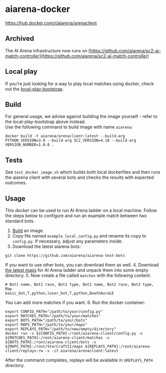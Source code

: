 # aiarena-docker
https://hub.docker.com/r/aiarena/arenaclient

## Archived

The AI Arena infrastructure now runs on [https://github.com/aiarena/sc2-ai-match-controller](https://github.com/aiarena/sc2-ai-match-controller)

## Local play

If you're just looking for a way to play local matches using docker, check out the [local-play-bootstrap](https://github.com/aiarena/local-play-bootstrap).

## Build

For general usage, we advise against building the image yourself - refer to the local-play-bootstrap above instead.  
Use the following command to build image with name `aiarena`:

```
docker build -t aiarena/arenaclient:latest --build-arg PYTHON_VERSION=3.9 --build-arg SC2_VERSION=4.10 --build-arg VERSION_NUMBER=1.0.0 .
```

## Tests

See ``test_docker_image.sh`` which builds both local dockerfiles and then runs the aiarena client with several bots and checks the results with expected outcomes.

## Usage

This docker can be used to run AI Arena ladder on a local machine.
Follow the steps below to configure and run an example match between two standard bots.

1. [Build](#Build) an image.
2. Copy file named `example_local_config.py` and rename its copy to `config.py`. If necessary, adjust
  any parameters inside.
3. Download the latest aiarena bots:

  ```
  git clone https://github.com/aiarena/aiarena-test-bots
  ```

  If you want to use other bots, you can download them as well.
4. Download [the latest maps](https://aiarena.net/wiki/maps/) for AI Arena ladder and unpack them
  into some empty directory.
5. Now create a file called `matches` with the following content:

  ```
  # Bot1 name, Bot1 race, Bot1 type, Bot2 name, Bot2 race, Bot2 type, Map
  basic_bot,T,python,loser_bot,T,python,DeathAuraLE
  ```

  You can add more matches if you want.
6. Run the docker container:

  ```
  export CONFIG_PATH="/path/to/your/config.py"
  export MATCHES_PATH="/path/to/your/matches"
  export BOTS_PATH="/path/to/your/bots"
  export MAPS_PATH="/path/to/your/maps"
  export REPLAYS_PATH="/path/to/new/empty/directory"
  docker run -v ${CONFIG_PATH}:/root/aiarena-client/config.py -v ${MATCHES_PATH}:/root/aiarena-client/matches -v ${BOTS_PATH}:/root/aiarena-client/bots -v ${MAPS_PATH}:/root/StarCraftII/maps ${REPLAYS_PATH}:/root/aiarena-client/replays:rw -v -it aiarena/arenaclient:latest
  ```

  After the command completes, replays will be available in `$REPLAYS_PATH` directory.
